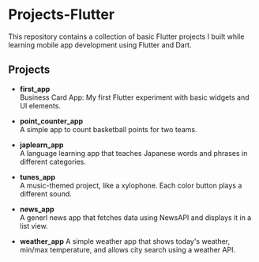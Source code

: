 # Projects-Flutter

This repository contains a collection of basic Flutter projects I built while learning mobile app development using Flutter and Dart.

## Projects

- **first_app**  
  Business Card App: My first Flutter experiment with basic widgets and UI elements.

- **point_counter_app**  
  A simple app to count basketball points for two teams.

- **japlearn_app**  
  A language learning app that teaches Japanese words and phrases in different categories.

- **tunes_app**  
  A music-themed project, like a xylophone. Each color button plays a different sound.

- **news_app**   
  A generl news app that fetches data using NewsAPI and displays it in a list view.
  
- **weather_app**
  A simple weather app that shows today's weather, min/max temperature, and allows city search using a weather API.


